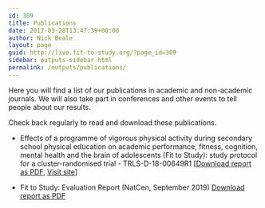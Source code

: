 ```yaml
---
id: 309
title: Publications
date: 2017-03-28T13:47:39+00:00
author: Nick Beale
layout: page
guid: http://live.fit-to-study.org/?page_id=309
sidebar: outputs-sidebar.html
permalink: /outputs/publications/
---
```

Here you will find a list of our publications in academic and non-academic journals. We will also take part in conferences and other events to tell people about our results.

Check back regularly to read and download these publications.

  * Effects of a programme of vigorous physical activity during secondary school physical education on academic performance, fitness, cognition, mental health and the brain of adolescents (Fit to Study): study protocol for a cluster-randomised trial - TRLS-D-18-00649R1 [<a href="/assets/Fit-to-Study_ProtocolPaper_2019.pdf">Download report as PDF</a>, <a href="https://trialsjournal.biomedcentral.com/articles/10.1186/s13063-019-3279-6">Visit site</a>] 
  
  * Fit to Study: Evaluation Report (NatCen, September 2019) <a href="/assets/FtS%20Evaluation%20Report_Sept2019.pdf">Download report as PDF</a>